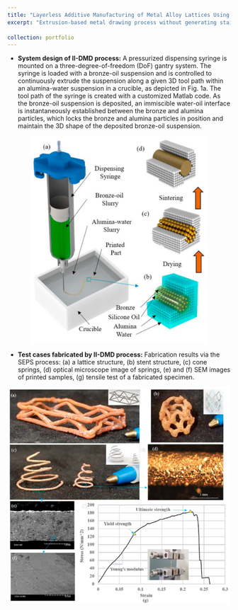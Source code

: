 ```yaml
---
title: "Layerless Additive Manufacturing of Metal Alloy Lattices Using Immiscible-Interface Assisted Direct Metal Drawing (II-DMD)"
excerpt: "Extrusion-based metal drawing process without generating staircase effect and the need of support structures. Related [[Paper]](https://fanfeiuiowa.github.io/files/1-s2.0-S2351978919308340-main.pdf)<br/><img src='/images/diw_schematics.png' width='300'/>"

collection: portfolio
---
```

* **System design of II-DMD process:** A pressurized dispensing syringe is mounted on a three-degree-of-freedom (DoF) gantry system. The syringe is loaded with a bronze-oil suspension and is controlled to continuously extrude the suspension along a given
3D tool path within an alumina-water suspension in a crucible, as depicted in Fig. 1a. The tool path of the syringe is created with a customized Matlab code. As the bronze-oil suspension is deposited, an immiscible water-oil interface is instantaneously
established between the bronze and alumina particles, which locks the bronze and alumina particles in position and maintain the 3D shape of the deposited bronze-oil suspension.

<p align="center">
  <img src='/images/diw_schematics.png' width='400'/>
</p>

* **Test cases fabricated by II-DMD process:** Fabrication results via the SEPS process: (a) a lattice structure, (b) stent structure, (c) cone springs, (d) optical microscope image of springs, (e) and (f) SEM images of printed samples,
(g) tensile test of a fabricated specimen.

<p align="center">
  <img src='/images/diw_samples.png' width='500'/>
</p>